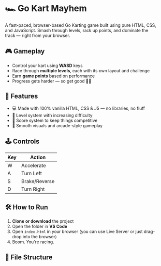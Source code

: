 # 🏎️ Go Kart Mayhem

A fast-paced, browser-based Go Karting game built using pure HTML, CSS, and JavaScript. Smash through levels, rack up points, and dominate the track — right from your browser.

## 🎮 Gameplay

- Control your kart using **WASD** keys
- Race through **multiple levels**, each with its own layout and challenge
- Earn **game points** based on performance
- Progress gets harder — so get good 🧠💨

## 🚀 Features

- 💻 Made with 100% vanilla HTML, CSS & JS — no libraries, no fluff
- 🧠 Level system with increasing difficulty
- 🏁 Score system to keep things competitive
- 🎨 Smooth visuals and arcade-style gameplay

## 🕹️ Controls

| Key | Action       |
|-----|--------------|
| W   | Accelerate   |
| A   | Turn Left    |
| S   | Brake/Reverse|
| D   | Turn Right   |

## 🛠️ How to Run

1. **Clone or download** the project
2. Open the folder in **VS Code**
3. Open `index.html` in your browser (you can use Live Server or just drag-drop into the browser)
4. Boom. You're racing.

## 📁 File Structure
